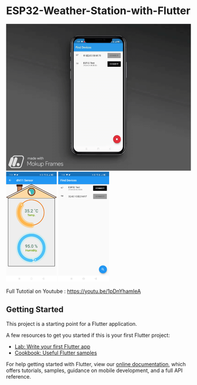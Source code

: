 # ESP32-Weather-Station-with-Flutter

<img src="/screenshots/temapp.gif" Height="400" >

<img src="/screenshots/sensor1.jpg" Height="300">
<img src="/screenshots/sensor2.jpg" Height="300">

Full Tutotial on Youtube : https://youtu.be/1pDnYhamIeA

## Getting Started

This project is a starting point for a Flutter application.

A few resources to get you started if this is your first Flutter project:

- [Lab: Write your first Flutter app](https://flutter.dev/docs/get-started/codelab)
- [Cookbook: Useful Flutter samples](https://flutter.dev/docs/cookbook)

For help getting started with Flutter, view our
[online documentation](https://flutter.dev/docs), which offers tutorials,
samples, guidance on mobile development, and a full API reference.
